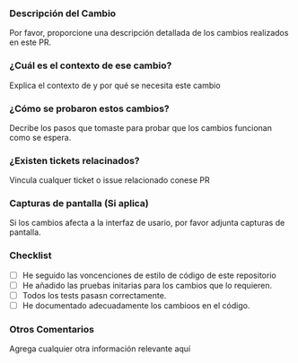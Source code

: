 ### Descripción del Cambio
Por favor, proporcione una descripción detallada de los cambios realizados en este PR.

### ¿Cuál es el contexto de ese cambio?
Explica el contexto de y por qué se necesita este cambio

### ¿Cómo se probaron estos cambios?
Decribe los pasos que tomaste para probar que los cambios funcionan como se espera.

### ¿Existen tickets relacinados?
Vincula cualquer ticket o issue relacionado conese PR

### Capturas de pantalla (Si aplica)
Si los cambios afecta a la interfaz de usario, por favor adjunta capturas de pantalla.

### Checklist 
- [ ] He seguido las voncenciones de estilo de código de este repositorio
- [ ] He añadido las pruebas initarias para los cambios que lo requieren.
- [ ] Todos los tests pasasn correctamente.
- [ ] He documentado adecuadamente los cambioos en el código.

### Otros Comentarios 
Agrega cualquier otra información relevante aquí
